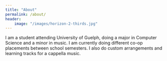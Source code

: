 ```yaml
---
title: "About"
permalink: /about/
header:
    image: "/images/horizon-2-thirds.jpg"
---
```

I am a student attending University of Guelph, doing a major in Computer Science and a minor in music. I am currently doing different co-op placements between school semesters. I also do custom arrangements and learning tracks for a cappella music.